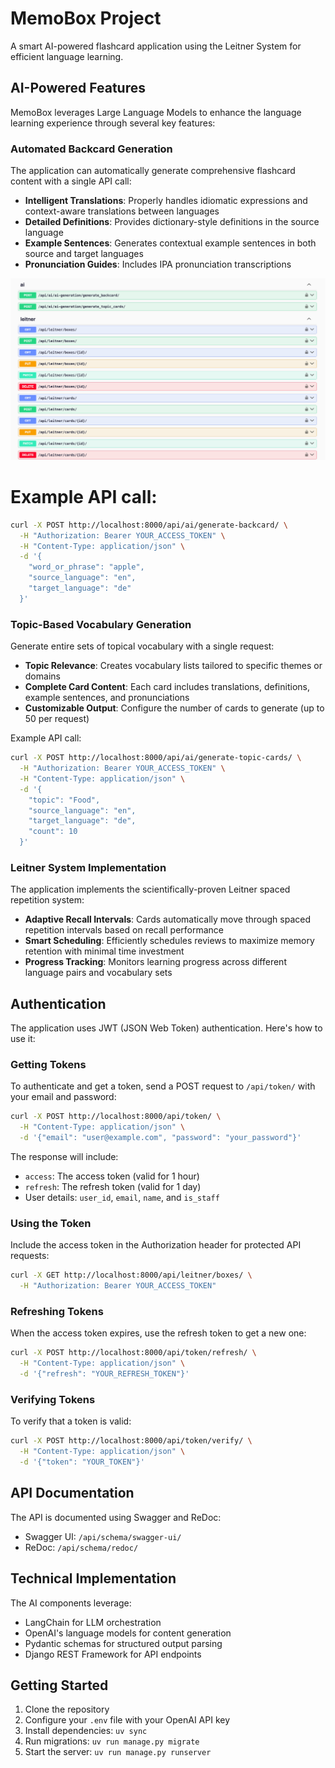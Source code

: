 # MemoBox Project

A smart AI-powered flashcard application using the Leitner System for efficient language learning.

## AI-Powered Features

MemoBox leverages Large Language Models to enhance the language learning experience through several key features:

### Automated Backcard Generation

The application can automatically generate comprehensive flashcard content with a single API call:

- **Intelligent Translations**: Properly handles idiomatic expressions and context-aware translations between languages
- **Detailed Definitions**: Provides dictionary-style definitions in the source language
- **Example Sentences**: Generates contextual example sentences in both source and target languages
- **Pronunciation Guides**: Includes IPA pronunciation transcriptions

![Screenshot of swagger ui](./images/image.png)
# Example API call:
```bash
curl -X POST http://localhost:8000/api/ai/generate-backcard/ \
  -H "Authorization: Bearer YOUR_ACCESS_TOKEN" \
  -H "Content-Type: application/json" \
  -d '{
    "word_or_phrase": "apple",
    "source_language": "en",
    "target_language": "de"
  }'
```

### Topic-Based Vocabulary Generation

Generate entire sets of topical vocabulary with a single request:

- **Topic Relevance**: Creates vocabulary lists tailored to specific themes or domains
- **Complete Card Content**: Each card includes translations, definitions, example sentences, and pronunciations
- **Customizable Output**: Configure the number of cards to generate (up to 50 per request)

Example API call:
```bash
curl -X POST http://localhost:8000/api/ai/generate-topic-cards/ \
  -H "Authorization: Bearer YOUR_ACCESS_TOKEN" \
  -H "Content-Type: application/json" \
  -d '{
    "topic": "Food",
    "source_language": "en",
    "target_language": "de",
    "count": 10
  }'
```

### Leitner System Implementation

The application implements the scientifically-proven Leitner spaced repetition system:

- **Adaptive Recall Intervals**: Cards automatically move through spaced repetition intervals based on recall performance
- **Smart Scheduling**: Efficiently schedules reviews to maximize memory retention with minimal time investment
- **Progress Tracking**: Monitors learning progress across different language pairs and vocabulary sets

## Authentication

The application uses JWT (JSON Web Token) authentication. Here's how to use it:

### Getting Tokens

To authenticate and get a token, send a POST request to `/api/token/` with your email and password:

```bash
curl -X POST http://localhost:8000/api/token/ \
  -H "Content-Type: application/json" \
  -d '{"email": "user@example.com", "password": "your_password"}'
```

The response will include:
- `access`: The access token (valid for 1 hour)
- `refresh`: The refresh token (valid for 1 day)
- User details: `user_id`, `email`, `name`, and `is_staff`

### Using the Token

Include the access token in the Authorization header for protected API requests:

```bash
curl -X GET http://localhost:8000/api/leitner/boxes/ \
  -H "Authorization: Bearer YOUR_ACCESS_TOKEN"
```

### Refreshing Tokens

When the access token expires, use the refresh token to get a new one:

```bash
curl -X POST http://localhost:8000/api/token/refresh/ \
  -H "Content-Type: application/json" \
  -d '{"refresh": "YOUR_REFRESH_TOKEN"}'
```

### Verifying Tokens

To verify that a token is valid:

```bash
curl -X POST http://localhost:8000/api/token/verify/ \
  -H "Content-Type: application/json" \
  -d '{"token": "YOUR_TOKEN"}'
```

## API Documentation

The API is documented using Swagger and ReDoc:

- Swagger UI: `/api/schema/swagger-ui/`
- ReDoc: `/api/schema/redoc/`

## Technical Implementation

The AI components leverage:
- LangChain for LLM orchestration
- OpenAI's language models for content generation
- Pydantic schemas for structured output parsing
- Django REST Framework for API endpoints

## Getting Started

1. Clone the repository
2. Configure your `.env` file with your OpenAI API key
3. Install dependencies: `uv sync`
4. Run migrations: `uv run manage.py migrate`
5. Start the server: `uv run manage.py runserver`
